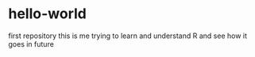 # hello-world
first repository
this is me trying to learn and understand R and 
see how it goes in future
